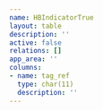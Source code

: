 ```yaml
---
name: HBIndicatorTrue
layout: table
description: ''
active: false
relations: []
app_area: ''
columns:
- name: tag_ref
  type: char(11)
  description: ''
---
```


